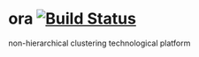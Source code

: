 ora [![Build Status](https://travis-ci.org/cocoonprojects/ora.svg?branch=develop)](https://travis-ci.org/cocoonprojects/ora)
===

non-hierarchical clustering technological platform
